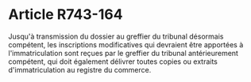 # Article R743-164

Jusqu'à transmission du dossier au greffier du tribunal désormais compétent, les inscriptions modificatives qui devraient être apportées à l'immatriculation sont reçues par le greffier du tribunal antérieurement compétent, qui doit également délivrer toutes copies ou extraits d'immatriculation au registre du commerce.